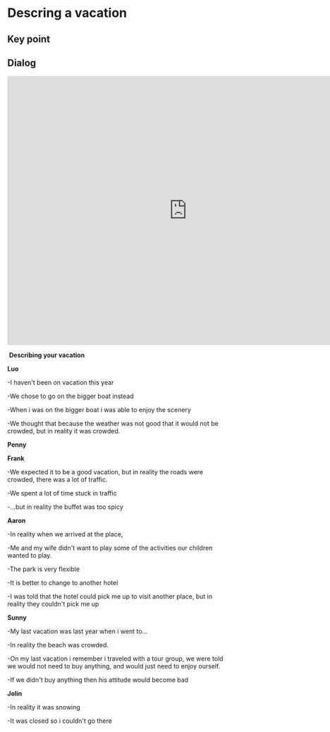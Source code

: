 # Descring a vacation

## Key point



## Dialog

<iframe name="easyXDM_default4864_provider" id="easyXDM_default4864_provider" src="https://cns.ef-cdn.com/Juno/EvcContent/11/89/Describing_your_vacation/index.html?api_v=0.0.13&amp;accessKey=7beffed8-8d56-45ab-b3de-b168719f17df&amp;attendanceToken=34fa1199-24f7-4ef0-b3ad-e01c530c3c57&amp;xdm_e=https%3A%2F%2Fevc.ef.com.cn&amp;xdm_c=default4864&amp;xdm_p=1" frameborder="0" style="box-sizing: border-box; width: 813px; height: 609.75px;"></iframe>

​        **Describing your vacation**



**Luo**

-I haven't been on vacation this year

-We chose to go on the bigger boat instead

-When i was on the bigger boat i was able to enjoy the scenery 

-We thought that because the weather was not good that it would not be crowded, but in reality it was crowded.





**Penny**





**Frank**

-We expected it to be a good vacation, but in reality the roads were crowded, there was a lot of traffic.

-We spent a lot of time stuck in traffic

-...but in reality the buffet was too spicy



**Aaron**

-In reality when we arrived at the place,

-Me and my wife didn't want to play some of the activities our children wanted to play. 

-The park is very flexible

-It is better to change to another hotel

-I was told that the hotel could pick me up to visit another place, but in reality they couldn't pick me up





**Sunny**

-My last vacation was last year when i went to...

-In reality the beach was crowded.

-On my last vacation i remember i traveled with a tour group, we were told we would not need to buy anything, and would just need to enjoy ourself.

-If we didn't buy anything then his attitude would become bad



**Jolin**

-In reality it was snowing

-It was closed so i couldn't go there